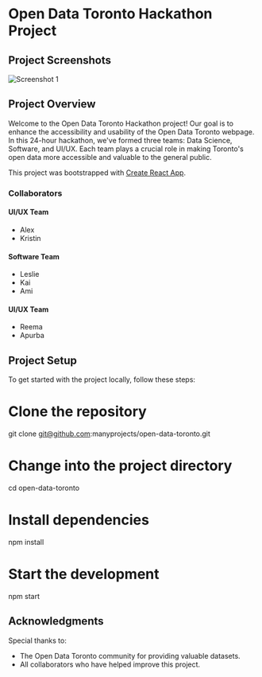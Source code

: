 # Open Data Toronto Hackathon Project

## Project Screenshots
![Screenshot 1](/open-data-toronto/localhost_3000_.png)

## Project Overview
Welcome to the Open Data Toronto Hackathon project! Our goal is to enhance the accessibility and usability of the Open Data Toronto webpage. In this 24-hour hackathon, we've formed three teams: Data Science, Software, and UI/UX. Each team plays a crucial role in making Toronto's open data more accessible and valuable to the general public.

This project was bootstrapped with [Create React App](https://github.com/facebook/create-react-app).


### Collaborators 
#### UI/UX Team
- Alex
- Kristin

#### Software Team
- Leslie
- Kai
- Ami

#### UI/UX Team
- Reema
- Apurba

## Project Setup
To get started with the project locally, follow these steps:

# Clone the repository
git clone git@github.com:manyprojects/open-data-toronto.git

# Change into the project directory
cd open-data-toronto

# Install dependencies
npm install

# Start the development 
npm start

## Acknowledgments

Special thanks to:

- The Open Data Toronto community for providing valuable datasets.
- All collaborators who have helped improve this project.
